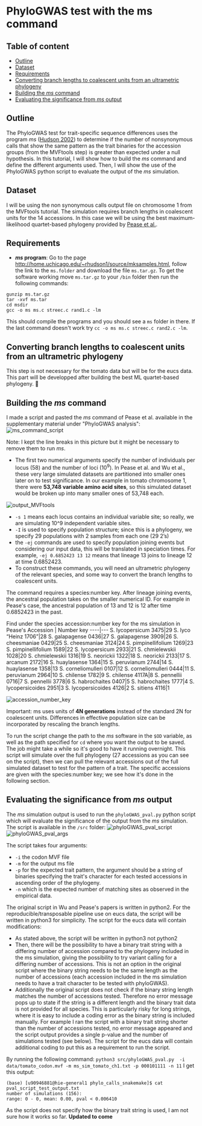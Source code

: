 # PhyloGWAS test with the ms command

## Table of content
 * [Outline](#outline)
 * [Dataset](#dataset)
 * [Requirements](#requirements)
 * [Converting branch lengths to coalescent units from an ultrametric phylogeny](#converting-branch-lengths-to-coalescent-units-from-an-ultrametric-phylogeny)
 * [Building the *ms* command ](#building-the-*ms*-command)
 * [Evaluating the significance from *ms* output](#evaluating-significance-from-*ms*-output)

## Outline
The PhyloGWAS test for trait-specific sequence differences uses the program *ms* ([Hudson 2002](https://academic.oup.com/bioinformatics/article/18/2/337/225783)) to determine if the number of nonsynonymous calls that show the same pattern as the trait binaries for the accession groups (from the MVFtools step) is greater than expected under a null hypothesis.
In this tutorial, I will show how to build the *ms* command and define the different arguments used. Then, I will show the use of the PhyloGWAS python script to evaluate the output of the *ms* simulation.

## Dataset
I will be using the non synonymous calls output file on chromosome 1 from the MVFtools tutorial. The simulation requires branch lengths in coalescent units for the 14 accessions. In this case we will be using the best maximum-likelihood quartet-based phylogeny provided by [Pease et al.](https://journals.plos.org/plosbiology/article?id=10.1371/journal.pbio.1002379). 

## Requirements
 * ***ms* program**: Go to the page http://home.uchicago.edu/~rhudson1/source/mksamples.html, follow the link to the `ms.folder` and download the file `ms.tar.gz`. To get the software working move `ms.tar.gz` to your `/bin` folder then run the following commands:
```
gunzip ms.tar.gz
tar -xvf ms.tar
cd msdir
gcc -o ms ms.c streec.c rand1.c -lm
```
This should compile the programs and you should see a `ms` folder in there.
If the last command doesn't work try `cc -o ms ms.c streec.c rand2.c -lm`.

## Converting branch lengths to coalescent units from an ultrametric phylogeny
 
This step is not necessary for the tomato data but will be for the eucs data. This part will be developped after building the best ML quartet-based phylogeny. :seedling:
 
## Building the *ms* command
I made a script and pasted the *ms* command of Pease et al. available in the supplementary material under "PhyloGWAS analysis":
![ms_command_script](images/mscommand_script.PNG)

Note: I kept the line breaks in this picture but it might be necessary to remove them to run *ms*.

 * The first two numerical arguments specify the number of individuals per locus (58) and the number of loci ($10^9$). In Pease et al. and Wu et al., these very large simulated datasets are partitioned into smaller ones later on to test significance. In our example in tomato chromosome 1, there were **53,748 variable amino acid sites**, so this simulated dataset would be broken up into many smaller ones of 53,748 each.

![output_MVFtools](images/MVFtools_head_pH.PNG)

 * `-s 1` means each locus contains an individual variable site; so really, we are simulating 10^9 independent variable sites.
 * `-I` is used to specify population structure; since this is a phylogeny, we specify 29 populations with 2 samples from each one (29 2’s)
 * the `-ej` commands are used to specify population joining events but considering our input data, this will be translated in speciation times. For example, `-ej 0.6852423 13 12` means that lineage 13 joins to lineage 12 at time 0.6852423.
 * To construct these commands, you will need an ultrametric phylogeny of the relevant species, and some way to convert the branch lengths to coalescent units.

The command requires a species:number key. After lineage joining events, the ancestral population takes on the smaller numerical ID. For example in Pease's case, the ancestral population of 13 and 12 is 12 after time 0.6852423 in the past.

Find under the species accession:number key for the ms simulation in Pease's 
Accession | Number key
----|---
S. lycopersicum  3475|29
S. lyco “Heinz 1706”|28
S. galapagense 0436|27
S. galapagense 3909|26
S. cheesmaniae 0429|25
S. cheesmaniae 3124|24
S. pimpinellifolium 1269|23
S. pimpinellifolium 1589|22
S. lycopersicum 2933|21
S. chmielewskii 1028|20
S. chmielewskii 1316|19
S. neorickii 1322|18
S. neorickii 2133|17
S. arcanum 2172|16
S. huaylasense 1364|15
S. peruvianum 2744|14
S. huaylasense 1358|13
S. corneliomulleri 0107|12
S. corneliomulleri 0444|11
S. peruvianum 2964|10
S. chilense 1782|9
S. chilense 4117A|8
S. pennellii 0716|7
S. pennellii 3778|6
S. habrochaites 0407|5
S. habrochaites 1777|4
S. lycopersicoides 2951|3
S. lycopersicoides 4126|2
S. sitiens 4116|1

![accession_number_key](images/accession_number_key.PNG)

Important: ms uses units of **4N generations** instead of the standard 2N for coalescent units. Differences in effective population size can be incorporated by rescaling the branch lengths.

To run the script change the path to the *ms* software in the `$OD` variable, as well as the path specified for `cd` where you want the output to be saved. The job might take a while so it's good to have it running overnight.
This script will simulate over the full phylogeny (27 accessions as you can see on the script), then we can pull the relevant accessions out of the full simulated dataset to test for the pattern of a trait. The specific accessions are given with the species:number key; we see how it's done in the following section.

## Evaluating the significance from *ms* output

The *ms* simulation output is used to run the `phyloGWAS_pval.py` python script which will evaluate the significance of the output from the *ms* simulation.
The script is available in the `/src` folder:
![phyloGWAS_pval_script](images/phyloGWAS_pval_script.PNG)
![phyloGWAS_pval_args](images/phyloGWAS_pval_args.PNG)

The script takes four arguments:
* `-i` the codon MVF file
* `-m` for the output ms file
* `-p` for the expected trait pattern, the argument should be a string of binaries specifying the trait's character for each tested accessions in ascending order of the phylogeny.
* `-n` which is the expected number of matching sites as observed in the empirical data.

The original script in Wu and Pease's papers is written in python2. For the reproducible/transposable pipeline use on eucs data, the script will be written in python3 for simplicity. The script for the eucs data will contain modifications:
 * As stated above, the script will be written in python3 not python2
 * Then, there will be the possibility to have a binary trait string with a differing number of accession compared to the phylogeny included in the ms simulation, giving the possibility to try variant calling for a differing number of accessions. This is not an option in the original script where the binary string needs to be the same length as the number of accessions (each accession included in the ms simulation needs to have a trait character to be tested with phyloGWAS).
 * Additionally the original script does not check if the binary string length matches the number of accessions tested. Therefore no error message pops up to state if the string is a different length and the binary trait data is not provided for all species. This is particularly risky for long strings, where it is easy to include a coding error as the binary string is included manually. For example I ran the script with a binary trait string shorter than the number of accessions tested, no error message appeared and the script output provides a single p-value and the number of simulations tested (see below). The script for the eucs data will contain additional coding to put this as a requirement to run the script.

By running the following command:
`python3 src/phyloGWAS_pval.py  -i data/tomato_codon.mvf -m ms_sim_tomato_ch1.txt -p 000101111 -n 11`
I get this output:
```
(base) [u90946881@hie-general1 phylo_calls_snakemake]$ cat pval_script_test_output.txt 
number of simulations (156):
range: 0 - 0, mean: 0.00, pval < 0.006410
```

As the script does not specify how the binary trait string is used, I am not sure how it works so far. **Updated to come**
